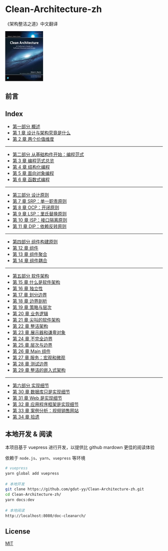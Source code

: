 # Clean-Architecture-zh

《架构整洁之道》中文翻译

<img src="./docs/cover.jpg" width=24% />

## 前言

## Index

- [第一部分 概述](docs/part1.md)
- [第 1 章 设计与架构究竟是什么](docs/ch1.md)
- [第 2 章 两个价值维度](docs/ch2.md)

---

- [第二部分 从基础构件开始：编程范式](docs/part2.md)
- [第 3 章 编程范式总览](docs/ch3.md)
- [第 4 章 结构化编程](docs/ch4.md)
- [第 5 章 面向对象编程](docs/ch5.md)
- [第 6 章 函数式编程](docs/ch6.md)

---

- [第三部分 设计原则](docs/part3.md)
- [第 7 章 SRP：单一职责原则](docs/ch7.md)
- [第 8 章 OCP：开闭原则](docs/ch8.md)
- [第 9 章 LSP：里氏替换原则](docs/ch9.md)
- [第 10 章 ISP：接口隔离原则](docs/ch10.md)
- [第 11 章 DIP：依赖反转原则](docs/ch11.md)

---

- [第四部分 组件构建原则](docs/part4.md)
- [第 12 章 组件](docs/c12.md)
- [第 13 章 组件聚合](docs/ch13.md)
- [第 14 章 组件耦合](docs/ch14.md)

---

- [第五部分 软件架构](docs/part5.md)
- [第 15 章 什么是软件架构](docs/ch15.md)
- [第 16 章 独立性](docs/ch16.md)
- [第 17 章 划分边界](docs/ch17.md)
- [第 18 章 边界剖析](docs/ch18.md)
- [第 19 章 策略与层次](docs/ch19.md)
- [第 20 章 业务逻辑](docs/ch20.md)
- [第 21 章 尖叫的软件架构](docs/ch21.md)
- [第 22 章 整洁架构](docs/ch22.md)
- [第 23 章 展示器和谦卑对象](docs/ch23.md)
- [第 24 章 不完全边界](docs/ch24.md)
- [第 25 章 层次与边界](docs/ch25.md)
- [第 26 章 Main 组件](docs/ch26.md)
- [第 27 章 服务：宏观和微观](docs/ch27.md)
- [第 28 章 测试边界](docs/ch28.md)
- [第 29 章 整洁的嵌入式架构](docs/ch29.md)

---

- [第六部分 实现细节](docs/part6.md)
- [第 30 章 数据库只是实现细节](docs/ch30.md)
- [第 31 章 Web 是实现细节](docs/ch31.md)
- [第 32 章 应用程序框架是实现细节](docs/ch32.md)
- [第 33 章 案例分析：视频销售网站](docs/ch33.md)
- [第 34 章 拾遗](docs/ch34.md)

## 本地开发 & 阅读

本项目基于 vuepress 进行开发，以提供比 github mardown 更佳的阅读体验

依赖于 `node.js`、`yarn`、`vuepress` 等环境

```sh
# vuepress
yarn global add vuepress

# 本地开发
git clone https://github.com/gdut-yy/Clean-Architecture-zh.git
cd Clean-Architecture-zh/
yarn docs:dev

# 本地阅读
http://localhost:8080/doc-cleanarch/
```

## License

[MIT](https://github.com/gdut-yy/Clean-Architecture-zh/blob/master/LICENSE)
